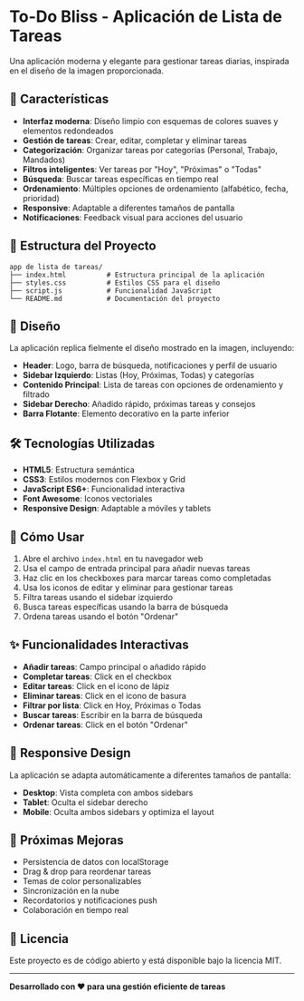 # To-Do Bliss - Aplicación de Lista de Tareas

Una aplicación moderna y elegante para gestionar tareas diarias, inspirada en el diseño de la imagen proporcionada.

## 🚀 Características

- **Interfaz moderna**: Diseño limpio con esquemas de colores suaves y elementos redondeados
- **Gestión de tareas**: Crear, editar, completar y eliminar tareas
- **Categorización**: Organizar tareas por categorías (Personal, Trabajo, Mandados)
- **Filtros inteligentes**: Ver tareas por "Hoy", "Próximas" o "Todas"
- **Búsqueda**: Buscar tareas específicas en tiempo real
- **Ordenamiento**: Múltiples opciones de ordenamiento (alfabético, fecha, prioridad)
- **Responsive**: Adaptable a diferentes tamaños de pantalla
- **Notificaciones**: Feedback visual para acciones del usuario

## 📁 Estructura del Proyecto

```
app de lista de tareas/
├── index.html          # Estructura principal de la aplicación
├── styles.css          # Estilos CSS para el diseño
├── script.js           # Funcionalidad JavaScript
└── README.md           # Documentación del proyecto
```

## 🎨 Diseño

La aplicación replica fielmente el diseño mostrado en la imagen, incluyendo:

- **Header**: Logo, barra de búsqueda, notificaciones y perfil de usuario
- **Sidebar Izquierdo**: Listas (Hoy, Próximas, Todas) y categorías
- **Contenido Principal**: Lista de tareas con opciones de ordenamiento y filtrado
- **Sidebar Derecho**: Añadido rápido, próximas tareas y consejos
- **Barra Flotante**: Elemento decorativo en la parte inferior

## 🛠️ Tecnologías Utilizadas

- **HTML5**: Estructura semántica
- **CSS3**: Estilos modernos con Flexbox y Grid
- **JavaScript ES6+**: Funcionalidad interactiva
- **Font Awesome**: Iconos vectoriales
- **Responsive Design**: Adaptable a móviles y tablets

## 🚀 Cómo Usar

1. Abre el archivo `index.html` en tu navegador web
2. Usa el campo de entrada principal para añadir nuevas tareas
3. Haz clic en los checkboxes para marcar tareas como completadas
4. Usa los iconos de editar y eliminar para gestionar tareas
5. Filtra tareas usando el sidebar izquierdo
6. Busca tareas específicas usando la barra de búsqueda
7. Ordena tareas usando el botón "Ordenar"

## ✨ Funcionalidades Interactivas

- **Añadir tareas**: Campo principal o añadido rápido
- **Completar tareas**: Click en el checkbox
- **Editar tareas**: Click en el icono de lápiz
- **Eliminar tareas**: Click en el icono de basura
- **Filtrar por lista**: Click en Hoy, Próximas o Todas
- **Buscar tareas**: Escribir en la barra de búsqueda
- **Ordenar tareas**: Click en el botón "Ordenar"

## 📱 Responsive Design

La aplicación se adapta automáticamente a diferentes tamaños de pantalla:

- **Desktop**: Vista completa con ambos sidebars
- **Tablet**: Oculta el sidebar derecho
- **Mobile**: Oculta ambos sidebars y optimiza el layout

## 🎯 Próximas Mejoras

- Persistencia de datos con localStorage
- Drag & drop para reordenar tareas
- Temas de color personalizables
- Sincronización en la nube
- Recordatorios y notificaciones push
- Colaboración en tiempo real

## 📄 Licencia

Este proyecto es de código abierto y está disponible bajo la licencia MIT.

---

**Desarrollado con ❤️ para una gestión eficiente de tareas**
